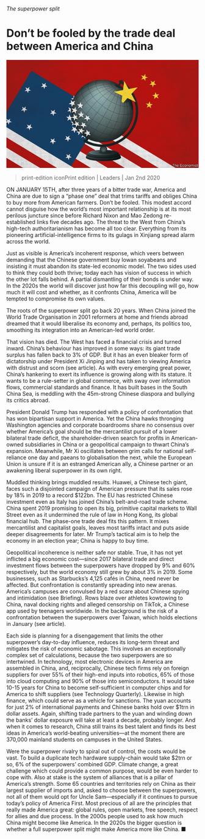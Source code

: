 ###### The superpower split

# Don’t be fooled by the trade deal between America and China 

![image](images/20200104_LDD001_0.jpg) 

> print-edition iconPrint edition | Leaders | Jan 2nd 2020 

ON JANUARY 15TH, after three years of a bitter trade war, America and China are due to sign a “phase one” deal that trims tariffs and obliges China to buy more from American farmers. Don’t be fooled. This modest accord cannot disguise how the world’s most important relationship is at its most perilous juncture since before Richard Nixon and Mao Zedong re-established links five decades ago. The threat to the West from China’s high-tech authoritarianism has become all too clear. Everything from its pioneering artificial-intelligence firms to its gulags in Xinjiang spread alarm across the world. 

Just as visible is America’s incoherent response, which veers between demanding that the Chinese government buy Iowan soyabeans and insisting it must abandon its state-led economic model. The two sides used to think they could both thrive; today each has vision of success in which the other lot falls behind. A partial dismantling of their bonds is under way. In the 2020s the world will discover just how far this decoupling will go, how much it will cost and whether, as it confronts China, America will be tempted to compromise its own values. 

The roots of the superpower split go back 20 years. When China joined the World Trade Organisation in 2001 reformers at home and friends abroad dreamed that it would liberalise its economy and, perhaps, its politics too, smoothing its integration into an American-led world order. 

That vision has died. The West has faced a financial crisis and turned inward. China’s behaviour has improved in some ways: its giant trade surplus has fallen back to 3% of GDP. But it has an even bleaker form of dictatorship under President Xi Jinping and has taken to viewing America with distrust and scorn (see article). As with every emerging great power, China’s hankering to exert its influence is growing along with its stature. It wants to be a rule-setter in global commerce, with sway over information flows, commercial standards and finance. It has built bases in the South China Sea, is meddling with the 45m-strong Chinese diaspora and bullying its critics abroad. 

President Donald Trump has responded with a policy of confrontation that has won bipartisan support in America. Yet the China hawks thronging Washington agencies and corporate boardrooms share no consensus over whether America’s goal should be the mercantilist pursuit of a lower bilateral trade deficit, the shareholder-driven search for profits in American-owned subsidiaries in China or a geopolitical campaign to thwart China’s expansion. Meanwhile, Mr Xi oscillates between grim calls for national self-reliance one day and paeans to globalisation the next, while the European Union is unsure if it is an estranged American ally, a Chinese partner or an awakening liberal superpower in its own right. 

Muddled thinking brings muddled results. Huawei, a Chinese tech giant, faces such a disjointed campaign of American pressure that its sales rose by 18% in 2019 to a record $122bn. The EU has restricted Chinese investment even as Italy has joined China’s belt-and-road trade scheme. China spent 2019 promising to open its big, primitive capital markets to Wall Street even as it undermined the rule of law in Hong Kong, its global financial hub. The phase-one trade deal fits this pattern. It mixes mercantilist and capitalist goals, leaves most tariffs intact and puts aside deeper disagreements for later. Mr Trump’s tactical aim is to help the economy in an election year; China is happy to buy time. 

Geopolitical incoherence is neither safe nor stable. True, it has not yet inflicted a big economic cost—since 2017 bilateral trade and direct investment flows between the superpowers have dropped by 9% and 60% respectively, but the world economy still grew by about 3% in 2019. Some businesses, such as Starbucks’s 4,125 cafés in China, need never be affected. But confrontation is constantly spreading into new arenas. America’s campuses are convulsed by a red scare about Chinese spying and intimidation (see Briefing). Rows blaze over athletes kowtowing to China, naval docking rights and alleged censorship on TikTok, a Chinese app used by teenagers worldwide. In the background is the risk of a confrontation between the superpowers over Taiwan, which holds elections in January (see article). 

Each side is planning for a disengagement that limits the other superpower’s day-to-day influence, reduces its long-term threat and mitigates the risk of economic sabotage. This involves an exceptionally complex set of calculations, because the two superpowers are so intertwined. In technology, most electronic devices in America are assembled in China, and, reciprocally, Chinese tech firms rely on foreign suppliers for over 55% of their high-end inputs into robotics, 65% of those into cloud computing and 90% of those into semiconductors. It would take 10-15 years for China to become self-sufficient in computer chips and for America to shift suppliers (see Technology Quarterly). Likewise in high finance, which could serve as a vehicle for sanctions. The yuan accounts for just 2% of international payments and Chinese banks hold over $1trn in dollar assets. Again, shifting trade partners to the yuan and winding down the banks’ dollar exposure will take at least a decade, probably longer. And when it comes to research, China still trains its best talent and finds its best ideas in America’s world-beating universities—at the moment there are 370,000 mainland students on campuses in the United States. 

Were the superpower rivalry to spiral out of control, the costs would be vast. To build a duplicate tech hardware supply-chain would take $2trn or so, 6% of the superpowers’ combined GDP. Climate change, a great challenge which could provide a common purpose, would be even harder to cope with. Also at stake is the system of alliances that is a pillar of America’s strength. Some 65 countries and territories rely on China as their largest supplier of imports and, asked to choose between the superpowers, not all of them would opt for Uncle Sam—especially if it continues to pursue today’s policy of America First. Most precious of all are the principles that really made America great: global rules, open markets, free speech, respect for allies and due process. In the 2000s people used to ask how much China might become like America. In the 2020s the bigger question is whether a full superpower split might make America more like China. ■ 


